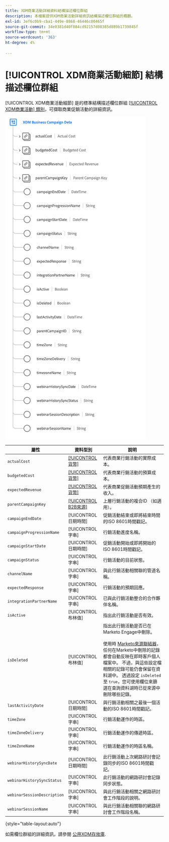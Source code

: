 ```yaml
---
title: XDM商業活動詳細資料結構描述欄位群組
description: 本檔案提供XDM商業活動詳細資訊結構描述欄位群組的概觀。
exl-id: 3ef6c0b9-cba1-449e-8868-46446c00465f
source-git-commit: 34e0381d40f884cd92157d08385d889b1739845f
workflow-type: tm+mt
source-wordcount: '363'
ht-degree: 4%

---
```


# [!UICONTROL XDM商業活動細節] 結構描述欄位群組

[!UICONTROL XDM商業活動細節] 是的標準結構描述欄位群組 [[!UICONTROL XDM商業活動] 類別](../../classes/b2b/business-campaign.md)，可擷取商業促銷活動的詳細資訊。

![XDM商業活動詳細資訊欄位群組的結構，如它在UI中所示](../../images/field-groups/b2b/business-campaign-details.png)

| 屬性 | 資料型別 | 說明 |
| --- | --- | --- |
| `actualCost` | [[!UICONTROL 貨幣]](../../data-types/currency.md) | 代表商業行銷活動的實際成本。 |
| `budgetedCost` | [[!UICONTROL 貨幣]](../../data-types/currency.md) | 代表商業行銷活動的預算成本。 |
| `expectedRevenue` | [[!UICONTROL 貨幣]](../../data-types/currency.md) | 代表商業促銷活動預期產生的收入。 |
| `parentCampaignKey` | [[!UICONTROL B2B來源]](../../data-types/b2b-source.md) | 上層行銷活動的複合ID （如適用）。 |
| `campaignEndDate` | [!UICONTROL 日期時間] | 促銷活動結束或即將結束時間的ISO 8601時間戳記。 |
| `campaignProgressionName` | [!UICONTROL 字串] | 行銷活動進度名稱。 |
| `campaignStartDate` | [!UICONTROL 日期時間] | 促銷活動開始或即將開始的ISO 8601時間戳記。 |
| `campaignStatus` | [!UICONTROL 字串] | 行銷活動的目前狀態。 |
| `channelName` | [!UICONTROL 字串] | 與此行銷活動相關聯的管道名稱。 |
| `expectedResponse` | [!UICONTROL 字串] | 行銷活動的預期回應。 |
| `integrationPartnerName` | [!UICONTROL 字串] | 已與此行銷活動整合的合作夥伴名稱。 |
| `isActive` | [!UICONTROL 布林值] | 指出此行銷活動是否有效。 |
| `isDeleted` | [!UICONTROL 布林值] | 指出此行銷活動是否已在Marketo Engage中刪除。<br><br>使用時 [Marketo來源聯結器](../../../sources/connectors/adobe-applications/marketo/marketo.md)，任何在Marketo中刪除的記錄都會自動反映在即時客戶個人檔案中。 不過，與這些設定檔相關的記錄可能仍會保留在資料湖中。 透過設定 `isDeleted` 至 `true`，您可使用欄位來篩選在查詢資料湖時已從來源中刪除哪些記錄。 |
| `lastActivityDate` | [!UICONTROL 日期時間] | 與行銷活動相關之最後一個活動的ISO 8601時間戳記。 |
| `timeZone` | [!UICONTROL 字串] | 行銷活動運作的時區。 |
| `timeZoneDelivery` | [!UICONTROL 字串] | 行銷活動運作的傳遞時區。 |
| `timeZoneName` | [!UICONTROL 字串] | 行銷活動運作的時區名稱。 |
| `webinarHistorySyncDate` | [!UICONTROL 日期時間] | 此行銷活動上次網路研討會記錄同步的ISO 8601時間戳記。 |
| `webinarHistorySyncStatus` | [!UICONTROL 字串] | 此行銷活動的網路研討會記錄同步狀態。 |
| `webinarSessionDescription` | [!UICONTROL 字串] | 與此行銷活動相關之網路研討會工作階段的說明。 |
| `webinarSessionName` | [!UICONTROL 字串] | 與此行銷活動相關聯的網路研討會工作階段名稱。 |

{style="table-layout:auto"}

如需欄位群組的詳細資訊，請參閱 [公用XDM存放庫](https://github.com/adobe/xdm/blob/master/components/fieldgroups/campaign/campaign-details.schema.json).
